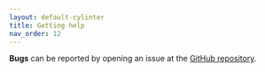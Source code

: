 ```yaml
---
layout: default-cylinter
title: Getting help
nav_order: 12
---
```


<!-- **Questions** about executing the pipeline can be posted to [image.sc forums](https://forum.image.sc/tag/cylinter) under the `cylinter` tag. -->

**Bugs** can be reported by opening an issue at the [GitHub repository](https://github.com/labsyspharm/cylinter/issues).
